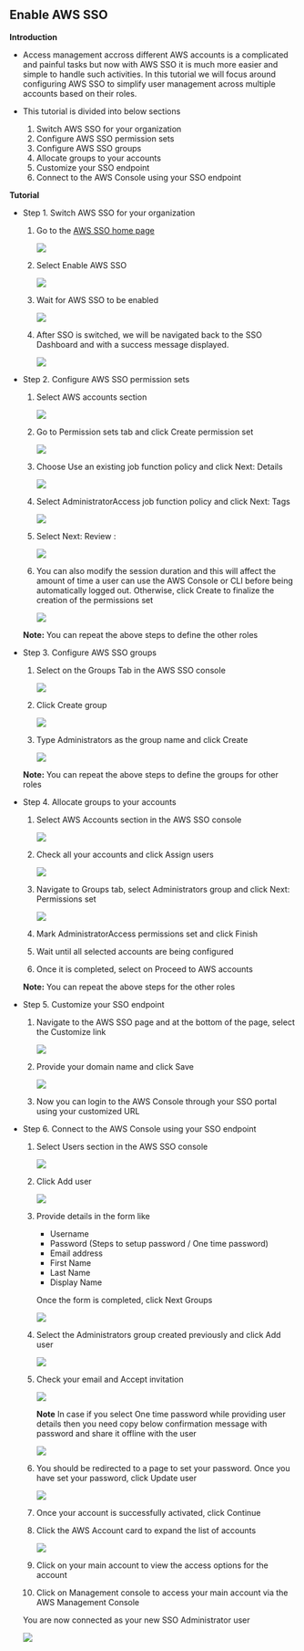 ## Enable AWS SSO

**Introduction**

- Access management accross different AWS accounts is a complicated and painful tasks but now with AWS SSO it is much more easier and simple to handle such activities. In this tutorial we will focus around configuring AWS SSO to simplify user management across multiple accounts based on their roles.
- This tutorial is divided into below sections
    
    1. Switch AWS SSO for your organization
    2. Configure AWS SSO permission sets
    3. Configure AWS SSO groups
    4. Allocate groups to your accounts
    5. Customize your SSO endpoint
    6. Connect to the AWS Console using your SSO endpoint

**Tutorial**

- Step 1. Switch AWS SSO for your organization

    1. Go to the <a href="https://console.aws.amazon.com/singlesignon/home"> AWS SSO home page </a>
       
       <img src="images/image1.png" class="inline"/>
    
    2. Select Enable AWS SSO
       
       <img src="images/image2.png" class="inline"/>
    
    3. Wait for AWS SSO to be enabled
       
       <img src="images/image3.png" class="inline"/>
    
    4. After SSO is switched, we will be navigated back to the SSO Dashboard and with a success message displayed.

       <img src="images/image4.png" class="inline"/>

- Step 2. Configure AWS SSO permission sets

    1. Select AWS accounts section
       
       <img src="images/image5.png" class="inline"/>
    
    2. Go to Permission sets tab and click Create permission set
       
       <img src="images/image6.png" class="inline"/>
    
    3. Choose Use an existing job function policy and click Next: Details 
       
       <img src="images/image7.png" class="inline"/>
    
    4. Select AdministratorAccess job function policy and click Next: Tags

       <img src="images/image8.png" class="inline"/>
       
    5. Select Next: Review :

       <img src="images/image9.png" class="inline"/>

    6. You can also modify the session duration and this will affect the amount of time a user can use the AWS Console or CLI before being automatically logged out. Otherwise, click Create to finalize the creation of the permissions set

       <img src="images/image10.png" class="inline"/>

    **Note:** You can repeat the above steps to define the other roles

- Step 3. Configure AWS SSO groups

    1. Select on the Groups Tab in the AWS SSO console
       
       <img src="images/image11.png" class="inline"/>
    
    2. Click Create group
       
       <img src="images/image12.png" class="inline"/>
    
    3. Type Administrators as the group name and click Create 
       
       <img src="images/image13.png" class="inline"/>

    **Note:** You can repeat the above steps to define the groups for other roles

- Step 4. Allocate groups to your accounts

    1. Select AWS Accounts section in the AWS SSO console
       
       <img src="images/image14.png" class="inline"/>
    
    2. Check all your accounts and click Assign users
       
       <img src="images/image15.png" class="inline"/>
    
    3. Navigate to Groups tab, select Administrators group and click Next: Permissions set
       
       <img src="images/image16.png" class="inline"/>
    
    4. Mark AdministratorAccess permissions set and click Finish

    5. Wait until all selected accounts are being configured
    
    6. Once it is completed, select on Proceed to AWS accounts 

    **Note:** You can repeat the above steps for the other roles

- Step 5. Customize your SSO endpoint

    1. Navigate to the AWS SSO page and at the bottom of the page, select the Customize link
       
       <img src="images/image17.png" class="inline"/>
    
    2. Provide your domain name and click Save
       
       <img src="images/image18.png" class="inline"/>
    
    3. Now you can login to the AWS Console through your SSO portal using your customized URL

- Step 6. Connect to the AWS Console using your SSO endpoint
    
    1. Select Users section in the AWS SSO console
       
       <img src="images/image19.png" class="inline"/>
    
    2. Click Add user
       
       <img src="images/image20.png" class="inline"/>
    
    3. Provide details in the form like 

        - Username 
        - Password (Steps to setup password / One time password)
        - Email address
        - First Name
        - Last Name
        - Display Name
        
       Once the form is completed, click Next Groups
       
       <img src="images/image21.png" class="inline"/>

    4. Select the Administrators group created previously and click Add user
    
       <img src="images/image22.png" class="inline"/>
    
    5. Check your email and Accept invitation
      
       <img src="images/image23_1.png" class="inline"/>
       
       **Note** In case if you select One time password while providing user details then you need copy below confirmation message with password and share it offline with the user
    
       <img src="images/image23_2.png" class="inline"/>
    
    6. You should be redirected to a page to set your password. Once you have set your password, click Update user  
    
       <img src="images/image24.png" class="inline"/>
   
    7. Once your account is successfully activated, click Continue
    
    8. Click the AWS Account card to expand the list of accounts
        
       <img src="images/image25.png" class="inline"/>
    
    9. Click on your main account to view the access options for the account 
    
    10. Click on Management console to access your main account via the AWS Management Console
   
  You are now connected as your new SSO Administrator user
  
  <img src="images/image26.png" class="inline"/>
